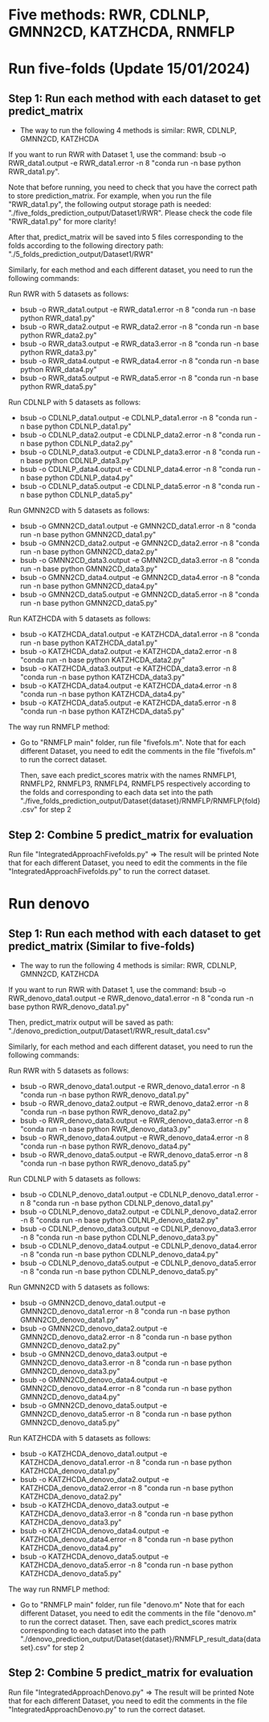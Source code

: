 # Five methods: RWR, CDLNLP, GMNN2CD, KATZHCDA, RNMFLP

# Run five-folds (Update 15/01/2024)
## Step 1: Run each method with each dataset to get predict_matrix 
+ The way to run the following 4 methods is similar: RWR, CDLNLP, GMNN2CD, KATZHCDA
  
If you want to run RWR with Dataset 1, use the command: bsub -o RWR_data1.output -e RWR_data1.error -n 8 "conda run -n base python RWR_data1.py". 

Note that before running, you need to check that you have the correct path to store prediction_matrix. For example, when you run the file "RWR_data1.py", the following output storage path is needed: 
"./five_folds_prediction_output/Dataset1/RWR". Please check the code file "RWR_data1.py" for more clarity!

After that, predict_matrix will be saved into 5 files corresponding to the folds according to the following directory path: "./5_folds_prediction_output/Dataset1/RWR"

Similarly, for each method and each different dataset, you need to run the following commands:

Run RWR with 5 datasets as follows: 
  + bsub -o RWR_data1.output -e RWR_data1.error -n 8 "conda run -n base python RWR_data1.py"
  + bsub -o RWR_data2.output -e RWR_data2.error -n 8 "conda run -n base python RWR_data2.py"
  + bsub -o RWR_data3.output -e RWR_data3.error -n 8 "conda run -n base python RWR_data3.py"
  + bsub -o RWR_data4.output -e RWR_data4.error -n 8 "conda run -n base python RWR_data4.py"
  + bsub -o RWR_data5.output -e RWR_data5.error -n 8 "conda run -n base python RWR_data5.py"

Run CDLNLP with 5 datasets as follows: 
  + bsub -o CDLNLP_data1.output -e CDLNLP_data1.error -n 8 "conda run -n base python CDLNLP_data1.py"
  + bsub -o CDLNLP_data2.output -e CDLNLP_data2.error -n 8 "conda run -n base python CDLNLP_data2.py"
  + bsub -o CDLNLP_data3.output -e CDLNLP_data3.error -n 8 "conda run -n base python CDLNLP_data3.py"
  + bsub -o CDLNLP_data4.output -e CDLNLP_data4.error -n 8 "conda run -n base python CDLNLP_data4.py"
  + bsub -o CDLNLP_data5.output -e CDLNLP_data5.error -n 8 "conda run -n base python CDLNLP_data5.py"

Run GMNN2CD with 5 datasets as follows: 
  + bsub -o GMNN2CD_data1.output -e GMNN2CD_data1.error -n 8 "conda run -n base python GMNN2CD_data1.py"
  + bsub -o GMNN2CD_data2.output -e GMNN2CD_data2.error -n 8 "conda run -n base python GMNN2CD_data2.py"
  + bsub -o GMNN2CD_data3.output -e GMNN2CD_data3.error -n 8 "conda run -n base python GMNN2CD_data3.py"
  + bsub -o GMNN2CD_data4.output -e GMNN2CD_data4.error -n 8 "conda run -n base python GMNN2CD_data4.py"
  + bsub -o GMNN2CD_data5.output -e GMNN2CD_data5.error -n 8 "conda run -n base python GMNN2CD_data5.py"

Run KATZHCDA with 5 datasets as follows: 
  + bsub -o KATZHCDA_data1.output -e KATZHCDA_data1.error -n 8 "conda run -n base python KATZHCDA_data1.py"
  + bsub -o KATZHCDA_data2.output -e KATZHCDA_data2.error -n 8 "conda run -n base python KATZHCDA_data2.py"
  + bsub -o KATZHCDA_data3.output -e KATZHCDA_data3.error -n 8 "conda run -n base python KATZHCDA_data3.py"
  + bsub -o KATZHCDA_data4.output -e KATZHCDA_data4.error -n 8 "conda run -n base python KATZHCDA_data4.py"
  + bsub -o KATZHCDA_data5.output -e KATZHCDA_data5.error -n 8 "conda run -n base python KATZHCDA_data5.py"

The way run RNMFLP method:
+ Go to "RNMFLP main" folder, run file "fivefols.m".
  Note that for each different Dataset, you need to edit the comments in the file "fivefols.m" to run the correct dataset.
  
  Then, save each predict_scores matrix with the names RNMFLP1, RNMFLP2, RNMFLP3, RNMFLP4, RNMFLP5 respectively according to the folds and corresponding to each data set into the path 
  "./five_folds_prediction_output/Dataset{dataset}/RNMFLP/RNMFLP{fold}.csv" for step 2

## Step 2: Combine 5 predict_matrix for evaluation 
Run file "IntegratedApproachFivefolds.py" => The result will be printed
Note that for each different Dataset, you need to edit the comments in the file "IntegratedApproachFivefolds.py" to run the correct dataset.


# Run denovo
## Step 1: Run each method with each dataset to get predict_matrix (Similar to five-folds)
+ The way to run the following 4 methods is similar: RWR, CDLNLP, GMNN2CD, KATZHCDA
  
If you want to run RWR with Dataset 1, use the command: bsub -o RWR_denovo_data1.output -e RWR_denovo_data1.error -n 8 "conda run -n base python RWR_denovo_data1.py"

Then, predict_matrix output will be saved as path: "./denovo_prediction_output/Dataset1/RWR_result_data1.csv"

Similarly, for each method and each different dataset, you need to run the following commands:

Run RWR with 5 datasets as follows: 
  + bsub -o RWR_denovo_data1.output -e RWR_denovo_data1.error -n 8 "conda run -n base python RWR_denovo_data1.py"
  + bsub -o RWR_denovo_data2.output -e RWR_denovo_data2.error -n 8 "conda run -n base python RWR_denovo_data2.py"
  + bsub -o RWR_denovo_data3.output -e RWR_denovo_data3.error -n 8 "conda run -n base python RWR_denovo_data3.py"
  + bsub -o RWR_denovo_data4.output -e RWR_denovo_data4.error -n 8 "conda run -n base python RWR_denovo_data4.py"
  + bsub -o RWR_denovo_data5.output -e RWR_denovo_data5.error -n 8 "conda run -n base python RWR_denovo_data5.py"

Run CDLNLP with 5 datasets as follows: 
  + bsub -o CDLNLP_denovo_data1.output -e CDLNLP_denovo_data1.error -n 8 "conda run -n base python CDLNLP_denovo_data1.py"
  + bsub -o CDLNLP_denovo_data2.output -e CDLNLP_denovo_data2.error -n 8 "conda run -n base python CDLNLP_denovo_data2.py"
  + bsub -o CDLNLP_denovo_data3.output -e CDLNLP_denovo_data3.error -n 8 "conda run -n base python CDLNLP_denovo_data3.py"
  + bsub -o CDLNLP_denovo_data4.output -e CDLNLP_denovo_data4.error -n 8 "conda run -n base python CDLNLP_denovo_data4.py"
  + bsub -o CDLNLP_denovo_data5.output -e CDLNLP_denovo_data5.error -n 8 "conda run -n base python CDLNLP_denovo_data5.py"

Run GMNN2CD with 5 datasets as follows: 
  + bsub -o GMNN2CD_denovo_data1.output -e GMNN2CD_denovo_data1.error -n 8 "conda run -n base python GMNN2CD_denovo_data1.py"
  + bsub -o GMNN2CD_denovo_data2.output -e GMNN2CD_denovo_data2.error -n 8 "conda run -n base python GMNN2CD_denovo_data2.py"
  + bsub -o GMNN2CD_denovo_data3.output -e GMNN2CD_denovo_data3.error -n 8 "conda run -n base python GMNN2CD_denovo_data3.py"
  + bsub -o GMNN2CD_denovo_data4.output -e GMNN2CD_denovo_data4.error -n 8 "conda run -n base python GMNN2CD_denovo_data4.py"
  + bsub -o GMNN2CD_denovo_data5.output -e GMNN2CD_denovo_data5.error -n 8 "conda run -n base python GMNN2CD_denovo_data5.py"

Run KATZHCDA with 5 datasets as follows: 
  + bsub -o KATZHCDA_denovo_data1.output -e KATZHCDA_denovo_data1.error -n 8 "conda run -n base python KATZHCDA_denovo_data1.py"
  + bsub -o KATZHCDA_denovo_data2.output -e KATZHCDA_denovo_data2.error -n 8 "conda run -n base python KATZHCDA_denovo_data2.py"
  + bsub -o KATZHCDA_denovo_data3.output -e KATZHCDA_denovo_data3.error -n 8 "conda run -n base python KATZHCDA_denovo_data3.py"
  + bsub -o KATZHCDA_denovo_data4.output -e KATZHCDA_denovo_data4.error -n 8 "conda run -n base python KATZHCDA_denovo_data4.py"
  + bsub -o KATZHCDA_denovo_data5.output -e KATZHCDA_denovo_data5.error -n 8 "conda run -n base python KATZHCDA_denovo_data5.py"

The way run RNMFLP method:
+ Go to "RNMFLP main" folder, run file "denovo.m"
  Note that for each different Dataset, you need to edit the comments in the file "denovo.m" to run the correct dataset.
  Then, save each predict_scores matrix corresponding to each dataset into the path "./denovo_prediction_output/Dataset{dataset}/RNMFLP_result_data{dataset}.csv" for step 2

## Step 2: Combine 5 predict_matrix for evaluation 
Run file "IntegratedApproachDenovo.py" => The result will be printed
Note that for each different Dataset, you need to edit the comments in the file "IntegratedApproachDenovo.py" to run the correct dataset.
